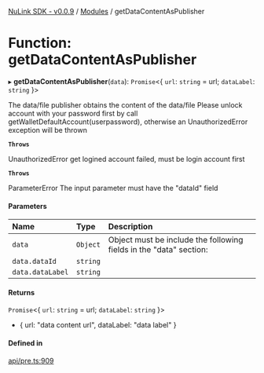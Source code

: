 [NuLink SDK - v0.0.9](../README.md) / [Modules](../modules.md) / getDataContentAsPublisher

# Function: getDataContentAsPublisher

▸ **getDataContentAsPublisher**(`data`): `Promise`<{ `url`: `string` = url; `dataLabel`: `string`  }\>

The data/file publisher obtains the content of the data/file
Please unlock account with your password first by call getWalletDefaultAccount(userpassword), otherwise an UnauthorizedError exception will be thrown

**`Throws`**

UnauthorizedError get logined account failed, must be login account first

**`Throws`**

ParameterError The input parameter must have the "dataId" field

#### Parameters

| Name | Type | Description |
| :------ | :------ | :------ |
| `data` | `Object` | Object must be include the following fields in the "data" section: |
| `data.dataId` | `string` |  |
| `data.dataLabel` | `string` |  |

#### Returns

`Promise`<{ `url`: `string` = url; `dataLabel`: `string`  }\>

- { url: "data content url", dataLabel: "data label" }

#### Defined in

[api/pre.ts:909](https://github.com/NuLink-network/nulink-sdk/blob/66c291e/src/api/pre.ts#L909)
